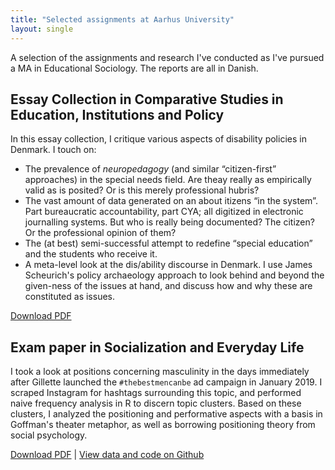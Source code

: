 ```yaml
---
title: "Selected assignments at Aarhus University"
layout: single
---
```


A selection of the assignments and research I've conducted as I've pursued a MA in Educational Sociology.
The reports are all in Danish.

## Essay Collection in Comparative Studies in Education, Institutions and Policy

In this essay collection, I critique various aspects of disability policies in Denmark.
I touch on:

- The prevalence of *neuropedagogy* (and similar “citizen-first” approaches) in the special needs field. Are theay really as empirically valid as is posited? Or is this merely professional hubris?
- The vast amount of data generated on an about itizens “in the system”. Part bureaucratic accountability, part CYA; all digitized in electronic journalling systems. But who is really being documented? The citizen? Or the professional opinion of them?
- The (at best) semi-successful attempt to redefine “special education” and the students who receive it.
- A meta-level look at the dis/ability discourse in Denmark. I use James Scheurich's policy archaeology approach to look behind and beyond the given-ness of the issues at hand, and discuss how and why these are constituted as issues. 

[Download PDF](/assets/pdf/uip-portfolio.pdf)

## Exam paper in Socialization and Everyday Life

I took a look at positions concerning masculinity in the days immediately after Gillette launched the `#thebestmencanbe` ad campaign in January 2019.
I scraped Instagram for hashtags surrounding this topic, and performed naive frequency analysis in R to discern topic clusters.
Based on these clusters, I analyzed the positioning and performative aspects with a basis in Goffman's theater metaphor, as well as borrowing positioning theory from social psychology.

[Download PDF](/assets/pdf/sh-eksamen.pdf) | [View data and code on Github](https://github.com/norseghost/sh-eksamen)
